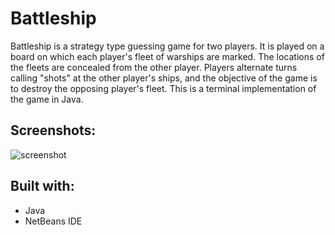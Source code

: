 # Battleship
Battleship is a strategy type guessing game for two players. It is played on a board on which each player's fleet of warships are marked. 
The locations of the fleets are concealed from the other player. Players alternate turns calling "shots" 
at the other player's ships, and the objective of the game is to destroy the opposing player's fleet. This is a terminal implementation 
of the game in Java.
## Screenshots:
![screenshot](https://user-images.githubusercontent.com/111454100/226717777-53518030-17fa-40ac-a5f6-a21b105d4abd.png)
## Built with:
* Java
* NetBeans IDE
